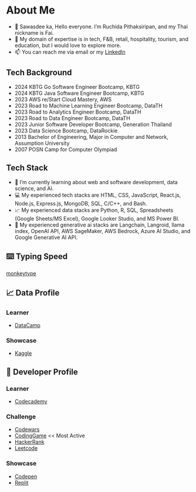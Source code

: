 # About Me
- 👋 Sawasdee ka, Hello everyone. I’m Ruchida Pithaksiripan, and my Thai nickname is Fai.
- 👀 My domain of expertise is in tech, F&B, retail, hospitality, tourism, and education, but I would love to explore more.
- 📫 You can reach me via email or my [LinkedIn](https://www.linkedin.com/in/rpithaksiripan/)

## Tech Background
- 2024 KBTG Go Software Engineer Bootcamp, KBTG
- 2024 KBTG Java Software Engineer Bootcamp, KBTG
- 2023 AWS re/Start Cloud Mastery, AWS
- 2023 Road to Machine Learning Engineer Bootcamp, DataTH
- 2023 Road to Analytics Engineer Bootcamp, DataTH
- 2023 Road to Data Engineer Bootcamp, DataTH
- 2023 Junior Software Developer Bootcamp, Generation Thailand
- 2023 Data Science Bootcamp, DataRockie
- 2013 Bachelor of Engineering, Major in Computer and Network, Assumption University
- 2007 POSN Camp for Computer Olympiad

## Tech Stack
- 🌱 I’m currently learning about web and software development, data science, and AI.
- 💻 My experienced tech stacks are HTML, CSS, JavaScript, React.js, Node.js, Express.js, MongoDB, SQL, C/C++, and Bash.
- 📈 My experienced data stacks are Python, R, SQL, Spreadsheets (Google Sheets/MS Excel), Google Looker Studio, and MS Power BI.
- 🤖 My experienced generative ai stacks are Langchain, Langroid, llama index, OpenAI API, AWS SageMaker, AWS Bedrock, Azure AI Studio, and Google Generative AI API.

## ⌨️ Typing Speed
[monkeytype](https://monkeytype.com/profile/Ruchida)

## 📈 Data Profile
### Learner
- [DataCamp](https://www.datacamp.com/portfolio/f2ai)
### Showcase
- [Kaggle](https://www.kaggle.com/ruchidapithaksiripan)

## 👾 Developer Profile
### Learner
- [Codecademy](https://www.codecademy.com/users/Ruchida/achievements)
### Challenge
- [Codewars](https://www.codewars.com/users/Fai)
- [CodingGame](https://www.codingame.com/profile/0bc9e25d02ff92c905e5869bd77154477584375) << Most Active
- [HackerRank](https://www.hackerrank.com/Ruchida)
- [Leetcode](https://leetcode.com/ruchida_pithaksiripan/)
### Showcase
- [Codepen](https://codepen.io/fai-the-decoder)
- [Replit](https://replit.com/@RuchidaPithaksi)


<!---
Fai/Fai is a ✨ special ✨ repository because its `README.md` (this file) appears on your GitHub profile.
You can click the Preview link to take a look at your changes.
--->
